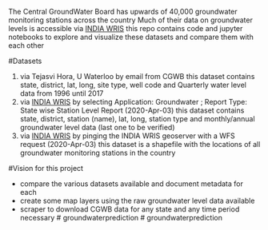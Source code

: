 The Central GroundWater Board has upwards of 40,000 groundwater monitoring stations across the country
Much of their data on groundwater levels is accessible via [INDIA WRIS](https://indiawris.gov.in/wris/#/DataDownload)
this repo contains code and jupyter notebooks to explore and visualize these datasets and compare them with each other

#Datasets
1) via Tejasvi Hora, U Waterloo
by email from CGWB
this dataset contains state, district, lat, long, site type, well code and Quarterly water level data from 1996 until 2017
2) via [INDIA WRIS](https://indiawris.gov.in/wris/#/DataDownload) 
by selecting Application: Groundwater ; Report Type: State wise Station Level Report (2020-Apr-03)
this dataset contains state, district, station (name), lat, long, station type and monthly/annual groundwater level data (last one to be verified)
3) via [INDIA WRIS](https://indiawris.gov.in/wris/#/DataDownload) 
by pinging the INDIA WRIS geoserver with a WFS request (2020-Apr-03)
this dataset is a shapefile with the locations of all groundwater monitoring stations in the country

#Vision for this project
- compare the various datasets available and document metadata for each
- create some map layers using the raw groundwater level data available
- scraper to download CGWB data for any state and any time period necessary
#   g r o u n d w a t e r p r e d i c t i o n  
 #   g r o u n d w a t e r p r e d i c t i o n  
 